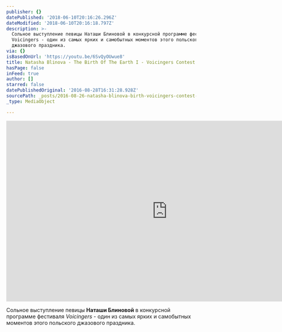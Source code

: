 ```yaml
---
publisher: {}
datePublished: '2018-06-10T20:16:26.296Z'
dateModified: '2018-06-10T20:16:18.797Z'
description: >-
  Сольное выступление певицы Наташи Блиновой в конкурсной программе фестиваля
  Voicingers - один из самых ярких и самобытных моментов этого польского
  джазового праздника.
via: {}
isBasedOnUrl: 'https://youtu.be/6SvQyOUwue8'
title: Natasha Blinova - The Birth Of The Earth I - Voicingers Contest 2016
hasPage: false
inFeed: true
author: []
starred: false
datePublishedOriginal: '2016-08-28T16:31:28.928Z'
sourcePath: _posts/2016-08-26-natasha-blinova-birth-voicingers-contest-2016.md
_type: MediaObject

---
```

<iframe src="https://cdn.embedly.com/widgets/media.html?src=https%3A%2F%2Fwww.youtube.com%2Fembed%2F6SvQyOUwue8%3Ffeature%3Doembed&amp;url=http%3A%2F%2Fwww.youtube.com%2Fwatch%3Fv%3D6SvQyOUwue8&amp;image=https%3A%2F%2Fi.ytimg.com%2Fvi%2F6SvQyOUwue8%2Fhqdefault.jpg&amp;key=b7d04c9b404c499eba89ee7072e1c4f7&amp;type=text%2Fhtml&amp;schema=youtube" width="854" height="480" scrolling="no" frameborder="0" allowfullscreen="" style=""></iframe>

Сольное выступление певицы **Наташи Блиновой** в конкурсной программе фестиваля _Voicingers_ - один из самых ярких и самобытных моментов этого польского джазового праздника.